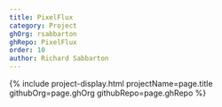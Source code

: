 ```yaml
---
title: PixelFlux
category: Project
ghOrg: rsabbarton
ghRepo: PixelFlux
order: 10
author: Richard Sabbarton
---
```



{% include project-display.html projectName=page.title githubOrg=page.ghOrg githubRepo=page.ghRepo %}